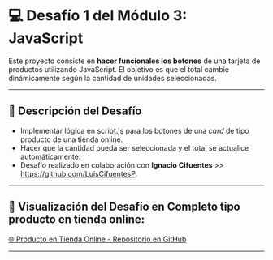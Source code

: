 # 💻 Desafío 1 del Módulo 3: JavaScript

Este proyecto consiste en **hacer funcionales los botones** de una tarjeta de productos utilizando JavaScript. El objetivo es que el total cambie dinámicamente según la cantidad de unidades seleccionadas.

---

## 📝 Descripción del Desafío
- Implementar lógica en script.js para los botones de una *card* de tipo producto de una tienda online.
- Hacer que la cantidad pueda ser seleccionada y el total se actualice automáticamente.
- Desafío realizado en colaboración con **Ignacio Cifuentes** >> https://github.com/LuisCifuentesP.

---

## 🔗 Visualización del Desafío en Completo tipo producto en tienda online:
[🌐 Producto en Tienda Online - Repositorio en GitHub](https://github.com/muriel-ap/js_desafio1)

---

